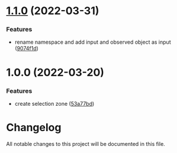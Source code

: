 # [1.1.0](https://github.com/OpenSourceUnityPackage/SelectionZone/compare/1.0.0...1.1.0) (2022-03-31)


### Features

* rename namespace and add input and observed object as input ([9074f1d](https://github.com/OpenSourceUnityPackage/SelectionZone/commit/9074f1d8173cd6a3aa7dceeca788a4b9fa9a1f56))

# 1.0.0 (2022-03-20)


### Features

* create selection zone ([53a77bd](https://github.com/OpenSourceUnityPackage/SelectionZone/commit/53a77bdbfc509e35bf0c0123915f669ccaa29147))

# Changelog
All notable changes to this project will be documented in this file.